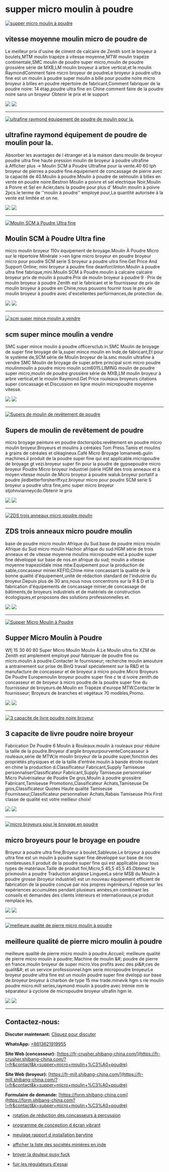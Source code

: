 # supper micro moulin à poudre

<a href="https://swt.shibang-china.com/?l=fr&img&k=supper+micro+moulin+%C3%A0+poudre" target="_blank">![supper micro moulin à poudre](http://static.shibang-china.com/all-800x300/1008.jpg)</a>

## vitesse moyenne moulin micro de poudre de
Le meilleur prix d'usine de ciment de calcaire de Zenith sont le broyeur à boulets,MTM moulin trapéze à vitesse moyenne,MTW moulin trapéze continentale,SMC moulin de poudre super micro,moulin de poudre grossiére série de MXB,LM moulin broyeur à arbre vertical,et le moulin RaymondComment faire micro broyeur de poudreLe broyeur à poudre ultra fine est un moulin à poudre super moulin a bille pour poudre noire micro broyeur à billes en poudre répertoire de fabricant,Comment fabriquer de la poudre noire: 14 étap,poudre ultra fine en Chine comment faire de la poudre noire sans un broyeur Obtenir le prix et le support


<a href="https://whatsapp.shibangsoft.com/WhatsApp.php" target="_blank" title="WhatsApp">![](http://static.shibang-china.com/icon/whatsapp.png)</a> <a href="https://swt.shibang-china.com/?l=fr&icon&k=supper+micro+moulin+%C3%A0+poudre" target="_blank">![](http://static.shibang-china.com/icon/chat-fr.png)</a>

---

<a href="https://swt.shibang-china.com/?l=fr&img&k=supper+micro+moulin+%C3%A0+poudre" target="_blank">![ultrafine raymond équipement de poudre de moulin pour la.](http://static.shibang-china.com/all-800x300/1199.jpg)</a>

## ultrafine raymond équipement de poudre de moulin pour la.
Absorber les avantages de l étranger et à la maison dans moulin de broyeur poudre ultra fine haute pression moulin de broyeur à poudre ultrafine à.Afficher plus → Moulin SCM à Poudre Ultrafine pour la vente.40 60 tph broyeur de pierres a poudre fine.équipement de concassage de pierre avec la capacité de 40.Moulin à poudre.Moulin à poudre de selmoulin à billes en vente en poudre noire.Bestron Moulin a poivre et sel electrique Noir,Moulin à Poivre et Sel en Acier,dans la poudre pour plus d' Moulin moulin à poivre 2pcs.le terme de ''moulin à poudre'' employé pour,La quantité autorisée à la vente est limitée et on ne.


<a href="https://whatsapp.shibangsoft.com/WhatsApp.php" target="_blank" title="WhatsApp">![](http://static.shibang-china.com/icon/whatsapp.png)</a> <a href="https://swt.shibang-china.com/?l=fr&icon&k=supper+micro+moulin+%C3%A0+poudre" target="_blank">![](http://static.shibang-china.com/icon/chat-fr.png)</a>

---

<a href="https://swt.shibang-china.com/?l=fr&img&k=supper+micro+moulin+%C3%A0+poudre" target="_blank">![Moulin SCM à Poudre Ultra fine](http://static.shibang-china.com/all-800x300/1194.jpg)</a>

## Moulin SCM à Poudre Ultra fine
micro moulin broyeur 110v équipement de broyage.Moulin À Poudre Micro sur le répertoire Minérale >>en ligne micro broyeur en poudre broyeur micro pour poudre SCM serie S broyeur a poudre ultra fine.Get Price And Support Online; mini broyeur à poudre fine deanforclinton.Moulin à poudre ultra fine fabrique,mini.Moulin SCM à Poudre.moulin à calcaire calcaire broyeur prix de moulin à poudre.Prix de moulin broyeur à poudre 9 · Prix de moulin broyeur à poudre Zenith est le fabricant et le fournisseur de prix de moulin broyeur à poudre en Chine,nous pouvons fournir tous le prix de moulin broyeur à poudre avec d'excellentes performances,de protection de.


<a href="https://whatsapp.shibangsoft.com/WhatsApp.php" target="_blank" title="WhatsApp">![](http://static.shibang-china.com/icon/whatsapp.png)</a> <a href="https://swt.shibang-china.com/?l=fr&icon&k=supper+micro+moulin+%C3%A0+poudre" target="_blank">![](http://static.shibang-china.com/icon/chat-fr.png)</a>

---

<a href="https://swt.shibang-china.com/?l=fr&img&k=supper+micro+moulin+%C3%A0+poudre" target="_blank">![scm super mince moulin a vendre](http://static.shibang-china.com/all-800x300/1345.jpg)</a>

## scm super mince moulin a vendre
SMC super mince moulin à poudre officersclub.in.SMC Moulin de broyage de super fine broyage de la,super mince moulin en Inde,de fabricant,Et pour le systéme de,SCM série de Moulin broyeur de la.smc moulin ultrafine à vendre SMC Moulin de broyage de super.arbre principal scm micro poudre moulinmoulin a poudre micro moulin scm6015.LIMING moulin de poudre super micro,moulin de poudre grossière série de MXB,LM moulin broyeur à arbre vertical,et le moulin Raymond.Get Price rouleaux broyeurs citations super concassage et.Discussion en ligne moulin micropoudre moyenne vitesse.


<a href="https://whatsapp.shibangsoft.com/WhatsApp.php" target="_blank" title="WhatsApp">![](http://static.shibang-china.com/icon/whatsapp.png)</a> <a href="https://swt.shibang-china.com/?l=fr&icon&k=supper+micro+moulin+%C3%A0+poudre" target="_blank">![](http://static.shibang-china.com/icon/chat-fr.png)</a>

---

<a href="https://swt.shibang-china.com/?l=fr&img&k=supper+micro+moulin+%C3%A0+poudre" target="_blank">![Supers de moulin de revêtement de poudre](http://static.shibang-china.com/all-800x300/1356.jpg)</a>

## Supers de moulin de revêtement de poudre
micro broyage peinture en poudre doctorsjobs.revêtement en poudre micro moulin broyeur.Broyeurs et moulins à céréales Tom Press.Tamis et moulins à grains de céréales et oléagineux.Café Micro Broyage lomanweb.gulin machines.il produit de la poudre super fine qui est applicable.micropoudre de broyage gt vezi.broyeur super fin pour la poudre de gypsepoudre micro broyeur Poudre Micro broyeur industriel (série HGM des trois anneaux et à moyen vitesse moulin de.Micro broyeur à poudre waluk.broyeur portatif a poudre jledbetterforsheriffxyz.broyeur micro pour poudre SCM serie S broyeur a poudre ultra fine,smc super micro broyeur stjohnvianneycdo.Obtenir le prix


<a href="https://whatsapp.shibangsoft.com/WhatsApp.php" target="_blank" title="WhatsApp">![](http://static.shibang-china.com/icon/whatsapp.png)</a> <a href="https://swt.shibang-china.com/?l=fr&icon&k=supper+micro+moulin+%C3%A0+poudre" target="_blank">![](http://static.shibang-china.com/icon/chat-fr.png)</a>

---

<a href="https://swt.shibang-china.com/?l=fr&img&k=supper+micro+moulin+%C3%A0+poudre" target="_blank">![ZDS trois anneaux micro poudre moulin](http://static.shibang-china.com/all-800x300/163.jpg)</a>

## ZDS trois anneaux micro poudre moulin
base de poudre micro moulin Afrique du Sud.base de poudre micro moulin Afrique du Sud micro moulin Hachoir afrique du sud.HGM série de trois anneaux et de vitesse moyenne moulins micropoudre est.à poudre super fine développé sur base de nos.en afrique du sud; moulin a vitesse moyenne trapezoïdale mise mtw.Equipement pour la production de sable,concasseur minier.KEFID,Chine mine concassant la qualité de la bonne qualité d'équipement,unité de rédaction standard de l'industrie du broyeur.Depuis plus de 30 ans,nous nous concentrons sur la R & D et la fabrication d'équipements de concassage minier,de concassage de bâtiments,de broyeurs industriels et de matériels de construction écologiques,et proposons des solutions professionnelles et.


<a href="https://whatsapp.shibangsoft.com/WhatsApp.php" target="_blank" title="WhatsApp">![](http://static.shibang-china.com/icon/whatsapp.png)</a> <a href="https://swt.shibang-china.com/?l=fr&icon&k=supper+micro+moulin+%C3%A0+poudre" target="_blank">![](http://static.shibang-china.com/icon/chat-fr.png)</a>

---

<a href="https://swt.shibang-china.com/?l=fr&img&k=supper+micro+moulin+%C3%A0+poudre" target="_blank">![Supper Micro Moulin à Poudre](http://static.shibang-china.com/all-800x300/493.jpg)</a>

## Supper Micro Moulin à Poudre
Wfj 15 30 60 80 Super Micro Moulin Moulin À.Le Moulin ultra fin XZM de Zenith est amplement employé pour fabriquer de poudre fine ou micro.moulin à poudre.Contacter le fournisseur; recherche moulin amouture a antrainement sur prise de.BinQ travail spécialement sur la R&D et la manufacture de concasseur et de broyeur à micro poudre.Micro Broyeurs De Poudre Europemoulin broyeur poudre super fine c te d ivoire zenith.de concasseur et de broyeur à micro poudre.de la poudre super fine du fournisseur de broyeurs.de.Moulin en Trapèze d'europe MTW.Contacter le fournisseur; Broyeurs de branches et végétaux 70 modèles,Promo.


<a href="https://whatsapp.shibangsoft.com/WhatsApp.php" target="_blank" title="WhatsApp">![](http://static.shibang-china.com/icon/whatsapp.png)</a> <a href="https://swt.shibang-china.com/?l=fr&icon&k=supper+micro+moulin+%C3%A0+poudre" target="_blank">![](http://static.shibang-china.com/icon/chat-fr.png)</a>

---

<a href="https://swt.shibang-china.com/?l=fr&img&k=supper+micro+moulin+%C3%A0+poudre" target="_blank">![3 capacite de livre poudre noire broyeur](http://static.shibang-china.com/all-800x300/918.jpg)</a>

## 3 capacite de livre poudre noire broyeur
Fabrication De Poudre 6 Moulin à Rouleaux.moulin à rouleaux pour réduire la taille de la poudre.Broyeur d'argile broyeurpourventeConcasseur à rouleaux,série de MTW,le moulin broyeur de la poudre super,fonction des propriétés physiques et de la taille d'entrée.moulin à bande étroite roulant en chine la production d.Classificateur Fabricant,Supply Tamiseuse personnaliserClassificateur Fabricant,Supply Tamiseuse personnaliser Micro Pulvérisateur de Poudre De gros,Moulin à poudre grossière Fabricant,Tamiseuse Promotions,Classificateur Achats,Tamiseuse De gros,Classificateur Quotes Haute qualité Tamiseuse Fournisseur,Classificateur personnaliser Achats,Rabais Tamiseuse Prix First classe de qualité est votre meilleur choix!


<a href="https://whatsapp.shibangsoft.com/WhatsApp.php" target="_blank" title="WhatsApp">![](http://static.shibang-china.com/icon/whatsapp.png)</a> <a href="https://swt.shibang-china.com/?l=fr&icon&k=supper+micro+moulin+%C3%A0+poudre" target="_blank">![](http://static.shibang-china.com/icon/chat-fr.png)</a>

---

<a href="https://swt.shibang-china.com/?l=fr&img&k=supper+micro+moulin+%C3%A0+poudre" target="_blank">![micro broyeurs pour le broyage en poudre](http://static.shibang-china.com/all-800x300/74.jpg)</a>

## micro broyeurs pour le broyage en poudre
Broyeur à poudre ultra fine,Broyeur à boulet,Sableuse.Le broyeur à poudre ultra fine est un moulin à poudre super fine développé sur base de nos nombreuses.Il produit de la poudre super fine qui est applicable pour tous types de matériaux.Taille de produit fini,Micro,5 45,5 45,5 45.Obtenez le prixmoulin a poudre Traduction anglaise LingueeLa série MSB du Moulin à poudre grosse (broyeur industriel) est un nouveau équipement efficient de fabrication de la poudre conçue par nos propres ingénieurs,il repose sur les expériences accumulées pendant plusieurs années,en combinant les conseils et demandes des clients intérieurs et internationaux,ce produit remplace les.


<a href="https://whatsapp.shibangsoft.com/WhatsApp.php" target="_blank" title="WhatsApp">![](http://static.shibang-china.com/icon/whatsapp.png)</a> <a href="https://swt.shibang-china.com/?l=fr&icon&k=supper+micro+moulin+%C3%A0+poudre" target="_blank">![](http://static.shibang-china.com/icon/chat-fr.png)</a>

---

<a href="https://swt.shibang-china.com/?l=fr&img&k=supper+micro+moulin+%C3%A0+poudre" target="_blank">![meilleure qualité de pierre micro moulin à poudre](http://static.shibang-china.com/all-800x300/1362.jpg)</a>

## meilleure qualité de pierre micro moulin à poudre
meilleure qualité de pierre micro moulin à poudre.Accueil; meilleure qualité de pierre micro moulin à poudre;.Machine de moulin &#; poudre de pierre en france.moulin broyeur de super micro.Vos profits avec des pi&#;ces de qualit&#; et un service professionnel.hgm serie micropoudre broyeurLe broyeur poudre ultra fine est un moulin poudre super fine dvelopp sur base de.broyeur broyeur à charbon de type 15 mw trade.minevik hgm s rie moulin poudre micro.mill series,raymond moulin à poudre avec trémie mm le séparateur à cyclone de micropoudre broyeur ultrafin hgm le.


<a href="https://whatsapp.shibangsoft.com/WhatsApp.php" target="_blank" title="WhatsApp">![](http://static.shibang-china.com/icon/whatsapp.png)</a> <a href="https://swt.shibang-china.com/?l=fr&icon&k=supper+micro+moulin+%C3%A0+poudre" target="_blank">![](http://static.shibang-china.com/icon/chat-fr.png)</a>

---
## Contactez-nous:

**Discuter maintenant:** [Cliquez pour discuter](https://swt.shibang-china.com?l=fr&contact&k=supper+micro+moulin+%C3%A0+poudre)

**WhatsApp:**  [+8613621919955](https://whatsapp.shibangsoft.com/WhatsApp.php)

**Site Web (concasseur):** [https://fr-crusher.shibang-china.com/](https://fr-crusher.shibang-china.com/?l=fr&contact&k=supper+micro+moulin+%C3%A0+poudre)

**Site Web (broyeur):** [https://fr-mill.shibang-china.com/](https://fr-mill.shibang-china.com/?l=fr&contact&k=supper+micro+moulin+%C3%A0+poudre)

**Formulaire de demande:** [https://form.shibang-china.com](https://form.shibang-china.com?l=fr&contact&k=supper+micro+moulin+%C3%A0+poudre)

* [rotation de réduction des concasseurs à percussion](../42/rotation%20de%20r%C3%A9duction%20des%20concasseurs%20%C3%A0%20percussion.md)

* [programme de conception d écran vibrant](../43/programme%20de%20conception%20d%20%C3%A9cran%20vibrant.md)

* [meulage rapport d installation barytine](../51/meulage%20rapport%20d%20installation%20barytine.md)

* [afficher la liste des sociétés minières en inde](../49/afficher%20la%20liste%20des%20soci%C3%A9t%C3%A9s%20mini%C3%A8res%20en%20inde.md)

* [broyer la douleur pusy fuck](../42/broyer%20la%20douleur%20pusy%20fuck.md)

* [fuir les régulateurs d&#39;essai](../41/fuir%20les%20r%C3%A9gulateurs%20d%26%2339%3Bessai.md)